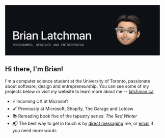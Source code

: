 <img src="https://github.com/latxh/latxh/blob/master/memoji_latxh.gif">

## Hi there, I'm Brian!

I'm a computer science student at the University of Toronto, passionate about software, design and entrepreneurship. You can see some of my projects below or visit my website to learn more about me -- <a href="https://latchman.ca/" target="_blank">latchman.ca</a>

- ⚡ Incoming UX at Microsoft
- 🖌️ Previously at Microsoft, Shopify, The Garage and Loblaw
- 📚 Rereading book five of the tapestry series: *The Red Winter*
- 📬 The best way to get in touch is by <a href="https://www.linkedin.com/in/brian-latchman/" target="_blank">direct messaging</a> me, or <a href="mailto:latxhman@gmail.com">email</a> if you need more words
